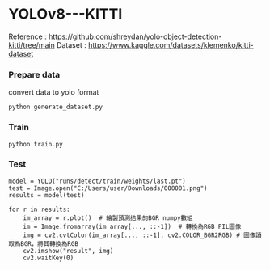 # YOLOv8---KITTI
Reference : https://github.com/shreydan/yolo-object-detection-kitti/tree/main
Dataset : https://www.kaggle.com/datasets/klemenko/kitti-dataset

### Prepare data
convert data to yolo format
```
python generate_dataset.py
```

### Train
```
python train.py
```

### Test
```
model = YOLO("runs/detect/train/weights/last.pt")
test = Image.open("C:/Users/user/Downloads/000001.png")
results = model(test)

for r in results:
    im_array = r.plot()  # 繪製預測结果的BGR numpy數組
    im = Image.fromarray(im_array[..., ::-1])  # 轉換為RGB PIL圖像
    img = cv2.cvtColor(im_array[..., ::-1], cv2.COLOR_BGR2RGB) # 圖像讀取為BGR，將其轉換為RGB
    cv2.imshow("result", img) 
    cv2.waitKey(0)
```
